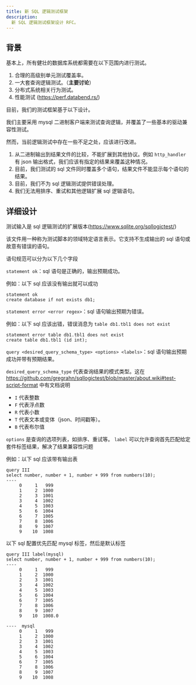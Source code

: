 ```yaml
---
title: 新 SQL 逻辑测试框架
description:
  新 SQL 逻辑测试框架设计 RFC。
---
```


## 背景

基本上，所有健壮的数据库系统都需要在以下范围内进行测试。

1. 合理的高级别单元测试覆盖率。
2. 一大套查询逻辑测试。（**主要讨论**）
3. 分布式系统相关行为测试。
4. 性能测试 (https://perf.databend.rs/)

目前，我们的测试框架基于以下设计。

我们主要采用 mysql 二进制客户端来测试查询逻辑，并覆盖了一些基本的驱动兼容性测试。

然而，当前逻辑测试中存在一些不足之处，应该进行改进。

1. 从二进制输出到结果文件的比较，不能扩展到其他协议。例如 `http_handler` 有 json 输出格式，我们应该有指定的结果来覆盖这种情况。
2. 目前，我们测试的 sql 文件同时覆盖多个语句，结果文件不能显示每个语句的结果。
3. 目前，我们不为 sql 逻辑测试提供错误处理。
4. 我们无法用排序、重试和其他逻辑扩展 sql 逻辑语句。

## 详细设计

测试输入是 sql 逻辑测试的扩展版本(https://www.sqlite.org/sqllogictest/)

该文件用一种称为测试脚本的领域特定语言表示。它支持不生成输出的 sql 语句或故意有错误的语句。

语句规范可以分为以下几个字段

`statement ok`：sql 语句是正确的，输出预期成功。
  
例如：以下 sql 应该没有输出就可以成功
  
```text
statement ok
create database if not exists db1;
```

`statement error <error regex>`：sql 语句输出预期为错误。
  
例如：以下 sql 应该出错，错误消息为 `table db1.tbl1 does not exist`
 
```text
statement error table db1.tbl1 does not exist
create table db1.tbl1 (id int);
```

`query <desired_query_schema_type> <options> <labels>`：sql 语句输出预期成功并带有预期结果。

`desired_query_schema_type` 代表查询结果的模式类型。这在 https://github.com/gregrahn/sqllogictest/blob/master/about.wiki#test-script-format 中有文档说明

- `I` 代表整数
- `F` 代表浮点数
- `R` 代表小数
- `T` 代表文本或变体（json、时间戳等）。
- `B` 代表布尔值

`options` 是查询的选项列表，如排序、重试等。
`label` 可以允许查询首先匹配给定套件标签结果，解决了结果兼容性问题

例如：以下 sql 应该带有输出表
  
```text
query III
select number, number + 1, number + 999 from numbers(10);
----
     0     1   999
     1     2  1000
     2     3  1001
     3     4  1002
     4     5  1003
     5     6  1004
     6     7  1005
     7     8  1006
     8     9  1007
     9    10  1008  
```

以下 sql 配置优先匹配 mysql 标签，然后是默认标签

```text
query III label(mysql)
select number, number + 1, number + 999 from numbers(10);
----
     0     1   999
     1     2  1000
     2     3  1001
     3     4  1002
     4     5  1003
     5     6  1004
     6     7  1005
     7     8  1006
     8     9  1007
     9    10  1008.0

----  mysql
     0     1   999
     1     2  1000
     2     3  1001
     3     4  1002
     4     5  1003
     5     6  1004
     6     7  1005
     7     8  1006
     8     9  1007
     9    10  1008
```